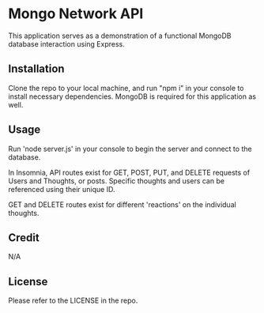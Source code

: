 # Mongo Network API
This application serves as a demonstration of a functional MongoDB database interaction using Express.

## Installation
Clone the repo to your local machine, and run "npm i" in your console to install necessary dependencies. MongoDB is required for this application as well.

## Usage
Run 'node server.js' in your console to begin the server and connect to the database.

In Insomnia, API routes exist for GET, POST, PUT, and DELETE requests of Users and Thoughts, or posts. Specific thoughts and users can be referenced using their unique ID.

GET and DELETE routes exist for different 'reactions' on the individual thoughts.

## Credit
N/A


## License
Please refer to the LICENSE in the repo.